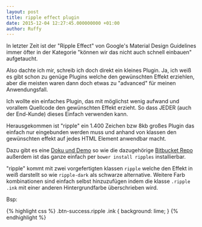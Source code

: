 ```yaml
---
layout: post
title: ripple effect plugin
date: 2015-12-04 12:27:45.000000000 +01:00
author: Ruffy
---
```

In letzter Zeit ist der "Ripple Effect" von Google's Material Design Guidelines immer öfter in der Kategorie "können wir das nicht auch schnell einbauen" aufgetaucht.

Also dachte ich mir, schreib ich doch direkt ein kleines Plugin. Ja, ich weiß es gibt schon zu genüge Plugins welche den gewünschten Effekt erziehlen, aber die meisten waren dann doch etwas zu "advanced" für meinen Anwendungsfall.

Ich wollte ein einfaches Plugin, das mit möglichst wenig aufwand und vorallem Quellcode den gewünschten Effekt erzieht. So dass JEDER (auch der End-Kunde) dieses Einfach verwenden kann.

Herausgekommen ist "ripple" ein 1.400 Zeichen bzw 8kb großes Plugin das einfach nur eingebunden werden muss und anhand von klassen den gewünschten effekt auf jedes HTML Element anwendbar macht.

Dazu gibt es eine [Doku und Demo](http://dev.raphaelmutschler.de/ripple) so wie die dazugehörige [Bitbucket Repo](https://bitbucket.org/raphaelmutschler/ripple) außerdem ist das ganze einfach per `bower install ripples` installierbar.

"ripple" kommt mit zwei vorgefertigten klassen `ripple` welche den Effekt in weiß darstellt so wie `ripple-dark` als schwarze alternative. Weitere Farb kombinationen sind einfach selbst hinzuzufügen indem die klasse `.ripple .ink` mit einer anderen Hintergrundfarbe überschrieben wird.

Bsp:

{% highlight css %}
.btn-success.ripple .ink {
    background: lime;
}
{% endhighlight %}
